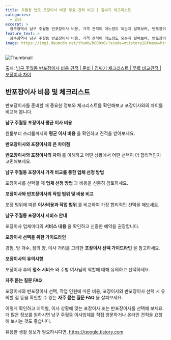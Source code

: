 ```yaml
---
title: 주월동 반포 포장이사 비용 무료 견적 비교 | 짐싸기 체크리스트
categories:
  - 일상
excerpt: >
  광주광역시 남구 주월동 반포장이사 비용, 가격 견적이 어느정도 되는지 살펴보며, 반포장이사를 준비함에 있어 짐싸기 준비 체크리스트가 무엇인지 보겠습니다. 마지막으로 포장이사와 차이점을 통해 무료 비교견적으로 어떤 것이 더 합리적인 선택인지 공유 드립니다.남구 주월동 포장이사 견적 샘플 보기 👈 클릭남구 주월동 포장이사 가격 살펴보기 👈 클릭남구 주월동 반포장이사 평균 이사 비용평수남구 주월동 평균 이사 비용원룸 이사9평 이하 (1톤)30만원~투룸/쓰리룸 이사16평 ~ 20평 (2.5톤)80만원~쓰리룸 이사21평 (5톤) ~110만원~우리집 무료 이사견적 받기 👈 클릭포장 vs 반포장 이사: 큰 차이점은?이사는 '포장'과 '반포장'으로 나뉘며, 포장이사는 모든 작업을 업체가 처리하는 반면, 반포장이사..
feature_text: >
  광주광역시 남구 주월동 반포장이사 비용, 가격 견적이 어느정도 되는지 살펴보며, 반포장이사를 준비함에 있어 짐싸기 준비 체크리스트가 무엇인지 보겠습니다. 마지막으로 포장이사와 차이점을 통해 무료 비교견적으로 어떤 것이 더 합리적인 선택인지 공유 드립니다.남구 주월동 포장이사 견적 샘플 보기 👈 클릭남구 주월동 포장이사 가격 살펴보기 👈 클릭남구 주월동 반포장이사 평균 이사 비용평수남구 주월동 평균 이사 비용원룸 이사9평 이하 (1톤)30만원~투룸/쓰리룸 이사16평 ~ 20평 (2.5톤)80만원~쓰리룸 이사21평 (5톤) ~110만원~우리집 무료 이사견적 받기 👈 클릭포장 vs 반포장 이사: 큰 차이점은?이사는 '포장'과 '반포장'으로 나뉘며, 포장이사는 모든 작업을 업체가 처리하는 반면, 반포장이사..
image: https://img1.daumcdn.net/thumb/R800x0/?scode=mtistory2&fname=https%3A%2F%2Fblog.kakaocdn.net%2Fdn%2Feh03eQ%2FbtsHcQ2sYAS%2FxQdgAmSV9sYmqk4eVaGvU1%2Fimg.webp
---
```


![Thumbnail](https://img1.daumcdn.net/thumb/R800x0/?scode=mtistory2&fname=https%3A%2F%2Fblog.kakaocdn.net%2Fdn%2Feh03eQ%2FbtsHcQ2sYAS%2FxQdgAmSV9sYmqk4eVaGvU1%2Fimg.webp)

<p>출처: <a href="https://qoogle.tistory.com/9526" rel="dofollow">남구 주월동 반포장이사 비용 견적 | 준비 | 짐싸기 체크리스트 | 무료 비교견적 | 포장이사 차이</a> </p>

## 반포장이사 비용 및 체크리스트

반포장이사를 준비할 때 중요한 정보와 체크리스트를 확인해보고 포장이사와의 차이를 비교해 봅니다.

**남구 주월동 포장이사 평균 이사 비용**

원룸부터 쓰리룸까지의 **평균 이사 비용** 을 확인하고 견적을 받아보세요.

**반포장이사와 포장이사의 큰 차이점**

**반포장이사와 포장이사의 차이** 를 이해하고 어떤 상황에서 어떤 선택이 더 합리적인지 고민해보세요.

**남구 주월동 포장이사 가격 비교를 통한 업체 선정 방법**

포장이사를 선택할 때 **업체 선정 방법** 과 비용을 신중히 검토하세요.

**포장이사와 반포장이사의 작업 범위 및 비용 비교**

포장 범위에 따른 **이사비용과 작업 범위** 를 비교하여 가장 합리적인 선택을 해보세요.

**남구 주월동 포장이사 서비스 안내**

포장이사 업체마다의 **서비스 내용** 을 확인하고 신중한 예약을 권장합니다.

**포장이사 선택을 위한 가이드라인**

경험, 방 개수, 짐의 양, 이사 거리를 고려한 **포장이사 선택 가이드라인** 을 참고하세요.

**포장이사의 유의사항**

포장이사 후의 **청소 서비스** 와 주방 여사님의 역할에 대해 유의하고 선택하세요.

**자주 묻는 질문 FAQ**

포장이사와 반포장이사 선택, 작업 인원에 따른 비용, 포장이사와 반포장이사 선택 시 유의할 점 등을 확인할 수 있는 **자주 묻는 질문
FAQ** 을 살펴보세요.

이렇게 확인하고 지역별, 이사 상황에 맞는 포장이사 또는 반포장이사를 선택해 보세요. 더 많은 정보를 원하시면 남구 주월동 이사업체를 직접
방문하거나 온라인 견적을 요청해 보시는 것도 좋습니다.

 

유용한 생활 정보가 필요하시다면, <a href="https://qoogle.tistory.com" rel="dofollow">https://qoogle.tistory.com</a>


